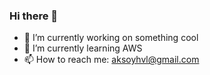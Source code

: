 ### Hi there 👋

- 🔭 I’m currently working on something cool
- 🌱 I’m currently learning AWS
- 📫 How to reach me: aksoyhvl@gmail.com
